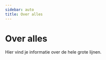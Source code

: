 ```yaml
---
sidebar: auto
title: Over alles
---
```

# Over alles	
Hier vind je informatie over de hele grote lijnen.
